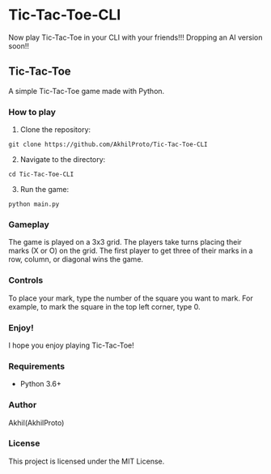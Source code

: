 # Tic-Tac-Toe-CLI
Now play Tic-Tac-Toe in your CLI with your friends!!! Dropping an AI version soon!!

## Tic-Tac-Toe

A simple Tic-Tac-Toe game made with Python.

### How to play

1. Clone the repository:

```
git clone https://github.com/AkhilProto/Tic-Tac-Toe-CLI
```

2. Navigate to the directory:

```
cd Tic-Tac-Toe-CLI
```

3. Run the game:

```
python main.py
```

### Gameplay

The game is played on a 3x3 grid. The players take turns placing their marks (X or O) on the grid. The first player to get three of their marks in a row, column, or diagonal wins the game.

### Controls

To place your mark, type the number of the square you want to mark. For example, to mark the square in the top left corner, type 0.


### Enjoy!

I hope you enjoy playing Tic-Tac-Toe!

### Requirements

* Python 3.6+

### Author

Akhil(AkhilProto)

### License

This project is licensed under the MIT License.
